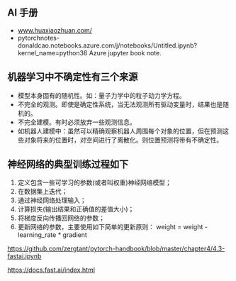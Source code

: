 
## AI 手册

- www.huaxiaozhuan.com/
- pytorchnotes-donaldcao.notebooks.azure.com/j/notebooks/Untitled.ipynb?kernel_name=python36  Azure jupyter book note.

## 机器学习中不确定性有三个来源

- 模型本身固有的随机性。如：量子力学中的粒子动力学方程。
- 不完全的观测。即使是确定性系统，当无法观测所有驱动变量时，结果也是随机的。
- 不完全建模。有时必须放弃一些观测信息。
- 如机器人建模中：虽然可以精确观察机器人周围每个对象的位置，但在预测这些对象将来的位置时，对空间进行了离散化。则位置预测将带有不确定性。

## **神经网络**的典型训练过程如下

1. 定义包含一些可学习的参数(或者叫权重)神经网络模型；
2. 在数据集上迭代；
3. 通过神经网络处理输入；
4. 计算损失(输出结果和正确值的差值大小)；
5. 将梯度反向传播回网络的参数；
6. 更新网络的参数，主要使用如下简单的更新原则：  weight = weight - learning_rate * gradient

https://github.com/zergtant/pytorch-handbook/blob/master/chapter4/4.3-fastai.ipynb

https://docs.fast.ai/index.html


